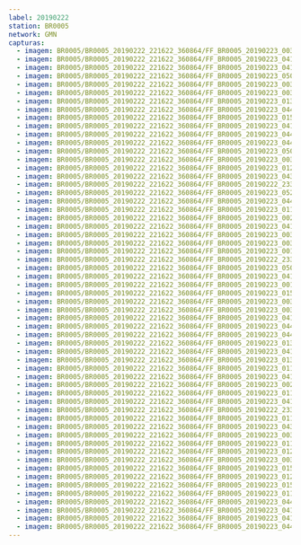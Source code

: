 ```yaml
---
label: 20190222
station: BR0005
network: GMN
capturas:
  - imagem: BR0005/BR0005_20190222_221622_360864/FF_BR0005_20190223_003829_897_0168192.fits_maxpixel.jpg
  - imagem: BR0005/BR0005_20190222_221622_360864/FF_BR0005_20190223_041016_468_0420352.fits_maxpixel.jpg
  - imagem: BR0005/BR0005_20190222_221622_360864/FF_BR0005_20190223_041329_665_0424192.fits_maxpixel.jpg
  - imagem: BR0005/BR0005_20190222_221622_360864/FF_BR0005_20190223_050120_996_0481280.fits_maxpixel.jpg
  - imagem: BR0005/BR0005_20190222_221622_360864/FF_BR0005_20190223_003150_938_0160256.fits_maxpixel.jpg
  - imagem: BR0005/BR0005_20190222_221622_360864/FF_BR0005_20190223_003556_186_0165120.fits_maxpixel.jpg
  - imagem: BR0005/BR0005_20190222_221622_360864/FF_BR0005_20190223_013147_712_0231168.fits_maxpixel.jpg
  - imagem: BR0005/BR0005_20190222_221622_360864/FF_BR0005_20190223_044840_817_0466176.fits_maxpixel.jpg
  - imagem: BR0005/BR0005_20190222_221622_360864/FF_BR0005_20190223_015415_986_0258048.fits_maxpixel.jpg
  - imagem: BR0005/BR0005_20190222_221622_360864/FF_BR0005_20190223_041408_116_0424960.fits_maxpixel.jpg
  - imagem: BR0005/BR0005_20190222_221622_360864/FF_BR0005_20190223_044736_772_0464896.fits_maxpixel.jpg
  - imagem: BR0005/BR0005_20190222_221622_360864/FF_BR0005_20190223_044723_963_0464640.fits_maxpixel.jpg
  - imagem: BR0005/BR0005_20190222_221622_360864/FF_BR0005_20190223_050133_816_0481536.fits_maxpixel.jpg
  - imagem: BR0005/BR0005_20190222_221622_360864/FF_BR0005_20190223_003738_655_0167168.fits_maxpixel.jpg
  - imagem: BR0005/BR0005_20190222_221622_360864/FF_BR0005_20190223_012157_064_0219392.fits_maxpixel.jpg
  - imagem: BR0005/BR0005_20190222_221622_360864/FF_BR0005_20190223_043508_299_0450048.fits_maxpixel.jpg
  - imagem: BR0005/BR0005_20190222_221622_360864/FF_BR0005_20190222_233947_123_0098048.fits_maxpixel.jpg
  - imagem: BR0005/BR0005_20190222_221622_360864/FF_BR0005_20190223_052925_370_0514816.fits_maxpixel.jpg
  - imagem: BR0005/BR0005_20190222_221622_360864/FF_BR0005_20190223_044552_245_0462848.fits_maxpixel.jpg
  - imagem: BR0005/BR0005_20190222_221622_360864/FF_BR0005_20190223_011126_505_0207360.fits_maxpixel.jpg
  - imagem: BR0005/BR0005_20190222_221622_360864/FF_BR0005_20190223_002409_981_0151040.fits_maxpixel.jpg
  - imagem: BR0005/BR0005_20190222_221622_360864/FF_BR0005_20190223_041355_325_0424704.fits_maxpixel.jpg
  - imagem: BR0005/BR0005_20190222_221622_360864/FF_BR0005_20190223_003842_715_0168448.fits_maxpixel.jpg
  - imagem: BR0005/BR0005_20190222_221622_360864/FF_BR0005_20190223_003751_474_0167424.fits_maxpixel.jpg
  - imagem: BR0005/BR0005_20190222_221622_360864/FF_BR0005_20190223_001258_479_0137728.fits_maxpixel.jpg
  - imagem: BR0005/BR0005_20190222_221622_360864/FF_BR0005_20190222_233305_126_0090112.fits_maxpixel.jpg
  - imagem: BR0005/BR0005_20190222_221622_360864/FF_BR0005_20190223_050108_209_0481024.fits_maxpixel.jpg
  - imagem: BR0005/BR0005_20190222_221622_360864/FF_BR0005_20190223_041316_851_0423936.fits_maxpixel.jpg
  - imagem: BR0005/BR0005_20190222_221622_360864/FF_BR0005_20190223_001952_150_0145920.fits_maxpixel.jpg
  - imagem: BR0005/BR0005_20190222_221622_360864/FF_BR0005_20190223_015441_637_0258560.fits_maxpixel.jpg
  - imagem: BR0005/BR0005_20190222_221622_360864/FF_BR0005_20190223_003817_086_0167936.fits_maxpixel.jpg
  - imagem: BR0005/BR0005_20190222_221622_360864/FF_BR0005_20190223_003804_285_0167680.fits_maxpixel.jpg
  - imagem: BR0005/BR0005_20190222_221622_360864/FF_BR0005_20190223_041107_761_0421376.fits_maxpixel.jpg
  - imagem: BR0005/BR0005_20190222_221622_360864/FF_BR0005_20190223_044802_389_0465408.fits_maxpixel.jpg
  - imagem: BR0005/BR0005_20190222_221622_360864/FF_BR0005_20190223_044539_435_0462592.fits_maxpixel.jpg
  - imagem: BR0005/BR0005_20190222_221622_360864/FF_BR0005_20190223_013213_334_0231680.fits_maxpixel.jpg
  - imagem: BR0005/BR0005_20190222_221622_360864/FF_BR0005_20190223_041238_384_0423168.fits_maxpixel.jpg
  - imagem: BR0005/BR0005_20190222_221622_360864/FF_BR0005_20190223_013200_527_0231424.fits_maxpixel.jpg
  - imagem: BR0005/BR0005_20190222_221622_360864/FF_BR0005_20190223_011857_592_0215808.fits_maxpixel.jpg
  - imagem: BR0005/BR0005_20190222_221622_360864/FF_BR0005_20190223_041054_969_0421120.fits_maxpixel.jpg
  - imagem: BR0005/BR0005_20190222_221622_360864/FF_BR0005_20190223_002251_881_0149504.fits_maxpixel.jpg
  - imagem: BR0005/BR0005_20190222_221622_360864/FF_BR0005_20190223_011139_301_0207616.fits_maxpixel.jpg
  - imagem: BR0005/BR0005_20190222_221622_360864/FF_BR0005_20190223_041304_003_0423680.fits_maxpixel.jpg
  - imagem: BR0005/BR0005_20190222_221622_360864/FF_BR0005_20190222_233330_753_0090624.fits_maxpixel.jpg
  - imagem: BR0005/BR0005_20190222_221622_360864/FF_BR0005_20190223_011819_156_0215040.fits_maxpixel.jpg
  - imagem: BR0005/BR0005_20190222_221622_360864/FF_BR0005_20190223_043533_919_0450560.fits_maxpixel.jpg
  - imagem: BR0005/BR0005_20190222_221622_360864/FF_BR0005_20190223_003242_179_0161280.fits_maxpixel.jpg
  - imagem: BR0005/BR0005_20190222_221622_360864/FF_BR0005_20190223_011844_776_0215552.fits_maxpixel.jpg
  - imagem: BR0005/BR0005_20190222_221622_360864/FF_BR0005_20190223_012339_554_0221440.fits_maxpixel.jpg
  - imagem: BR0005/BR0005_20190222_221622_360864/FF_BR0005_20190223_003517_737_0164352.fits_maxpixel.jpg
  - imagem: BR0005/BR0005_20190222_221622_360864/FF_BR0005_20190223_015507_234_0259072.fits_maxpixel.jpg
  - imagem: BR0005/BR0005_20190222_221622_360864/FF_BR0005_20190223_012326_735_0221184.fits_maxpixel.jpg
  - imagem: BR0005/BR0005_20190222_221622_360864/FF_BR0005_20190223_015454_424_0258816.fits_maxpixel.jpg
  - imagem: BR0005/BR0005_20190222_221622_360864/FF_BR0005_20190223_011740_746_0214272.fits_maxpixel.jpg
  - imagem: BR0005/BR0005_20190222_221622_360864/FF_BR0005_20190223_044815_199_0465664.fits_maxpixel.jpg
  - imagem: BR0005/BR0005_20190222_221622_360864/FF_BR0005_20190223_041342_473_0424448.fits_maxpixel.jpg
  - imagem: BR0005/BR0005_20190222_221622_360864/FF_BR0005_20190223_041121_426_0421632.fits_maxpixel.jpg
  - imagem: BR0005/BR0005_20190222_221622_360864/FF_BR0005_20190223_044513_824_0462080.fits_maxpixel.jpg
---
```

